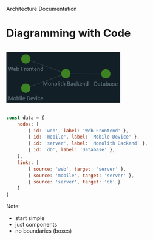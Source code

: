 Architecture Documentation

# Diagramming with Code

<img src="./images/architecture/graph-simple.png" alt="Enter mobile devices" class="img-center" width="300" style="margin:1em auto;">

```javascript
const data = {
	nodes: [
		{ id: 'web', label: 'Web Frontend' },
		{ id: 'mobile', label: 'Mobile Device' },
		{ id: 'server', label: 'Monolith Backend' },
		{ id: 'db', label: 'Database' },
	],
	links: [
		{ source: 'web', target: 'server' },
		{ source: 'mobile', target: 'server' },
		{ source: 'server', target: 'db' }
	]
}
```

Note:

- start simple
- just components
- no boundaries (boxes)